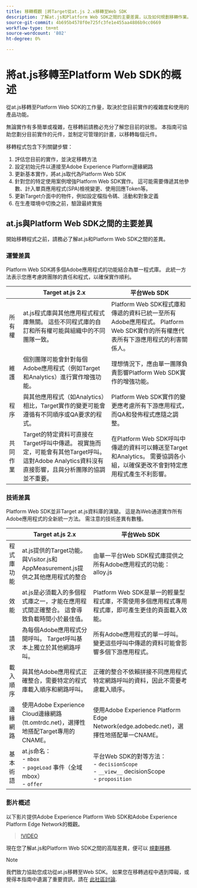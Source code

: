 ```yaml
---
title: 移轉概觀 |將Target從at.js 2.x移轉至Web SDK
description: 了解at.js和Platform Web SDK之間的主要差異，以及如何規劃移轉作業。
source-git-commit: 4b695b4578f0e725fc3fe1e455aa4886b9cc0669
workflow-type: tm+mt
source-wordcount: '802'
ht-degree: 0%

---
```


# 將at.js移轉至Platform Web SDK的概述

從at.js移轉至Platform Web SDK的工作量，取決於您目前實作的複雜度和使用的產品功能。

無論實作有多簡單或複雜，在移轉前請務必充分了解您目前的狀態。 本指南可協助您劃分目前實作的元件，並制定可管理的計畫，以移轉每個元件。

移轉程式包含下列關鍵步驟：

1. 評估您目前的實作，並決定移轉方法
1. 設定初始元件以連接至Adobe Experience Platform邊緣網路
1. 更新基本實作，將at.js取代為Platform Web SDK
1. 針對您的特定使用案例增強Platform Web SDK實作。 這可能需要傳遞其他參數、計入單頁應用程式(SPA)檢視變更、使用回應Token等。
1. 更新Target介面中的物件，例如設定檔指令碼、活動和對象定義
1. 在生產環境中切換之前，驗證最終實施

## at.js與Platform Web SDK之間的主要差異

開始移轉程式之前，請務必了解at.js和Platform Web SDK之間的差異。

### 運營差異

Platform Web SDK將多個Adobe應用程式的功能結合為單一程式庫。 此統一方法表示您應考慮跨團隊的責任和程式，以確保實作順利。

|  | Target at.js 2.x | 平台Web SDK |
|---|---|---|
| 所有權 | at.js程式庫與其他應用程式程式庫無關。 這些不同程式庫的自訂和所有權可能與組織中的不同團隊一致。 | Platform Web SDK程式庫和傳遞的資料已統一至所有Adobe應用程式。 Platform Web SDK實作的所有權應代表所有下游應用程式的利害關係人。 |
| 維護 | 個別團隊可能會針對每個Adobe應用程式（例如Target和Analytics）進行實作增強功能。 | 理想情況下，應由單一團隊負責影響Platform Web SDK實作的增強功能。 |
| 程序 | 與其他應用程式（如Analytics）相比，Target實作的變更可能會遵循有不同順序或QA要求的程式。 | Platform Web SDK實作的變更應考慮所有下游應用程式，而QA和發佈程式應隨之調整。 |
| 共同作業 | Target的特定資料可直接在Target呼叫中傳遞。 視實施而定，可能會有其他Target呼叫。 這對Adobe Analytics資料沒有直接影響，且與分析團隊的協調並不重要。 | 在Platform Web SDK呼叫中傳遞的資料可以轉送至Target和Analytics。 需要協調各小組，以確保更改不會對特定應用程式產生不利影響。 |

### 技術差異

Platform Web SDK並非Target at.js資料庫的演變。 這是為Web通道實作所有Adobe應用程式的全新統一方法。 需注意的技術差異有數種。

|  | Target at.js 2.x | 平台Web SDK |
|---|---|---|
| 程式庫功能 | at.js提供的Target功能。 與Visitor.js和AppMeasurement.js提供之其他應用程式的整合 | 由單一平台Web SDK程式庫提供之所有Adobe應用程式的功能：alloy.js |
| 效能 | at.js是必須載入的多個程式庫之一，才能在應用程式間正確整合。 這會導致負載時間小於最佳值。 | Platform Web SDK是單一的輕量型程式庫，不需使用多個應用程式專用程式庫，即可產生更佳的頁面載入效能。 |
| 請求 | 為每個Adobe應用程式分開呼叫。 Target呼叫基本上獨立於其他網路呼叫。 | 所有Adobe應用程式的單一呼叫。 變更這些呼叫中傳遞的資料可能會影響多個下游應用程式。 |
| 載入順序 | 與其他Adobe應用程式正確整合，需要特定的程式庫載入順序和網路呼叫。 | 正確的整合不依賴拼接不同應用程式特定網路呼叫的資料，因此不需要考慮載入順序。 |
| 邊緣網路 | 使用Adobe Experience Cloud邊緣網路(tt.omtrdc.net)，選擇性地搭配Target專用的CNAME。 | 使用Adobe Experience Platform Edge Network(edge.adobedc.net)，選擇性地搭配單一CNAME。 |
| 基本術語 | at.js命名： <br> - `mbox` <br> - `pageLoad` 事件（全域mbox） <br> - `offer` | 平台Web SDK的對等方法： <br> - `decisionScope` <br> - `__view__` decisionScope <br> - `proposition` |

### 影片概述

以下影片提供Adobe Experience Platform Web SDK和Adobe Experience Platform Edge Network的概觀。

>[!VIDEO](https://video.tv.adobe.com/v/34141/?quality=12&learn=on)

現在您了解at.js和Platform Web SDK之間的高階差異，便可以 [規劃移轉](plan-migration.md).

>[!NOTE]
>
>我們致力協助您成功從at.js移轉至Web SDK。 如果您在移轉過程中遇到障礙，或覺得本指南中遺漏了重要資訊，請在 [此社區討論](https://experienceleaguecommunities.adobe.com/t5/adobe-experience-platform-data/tutorial-discussion-migrate-target-from-at-js-to-web-sdk/m-p/575587#M463).